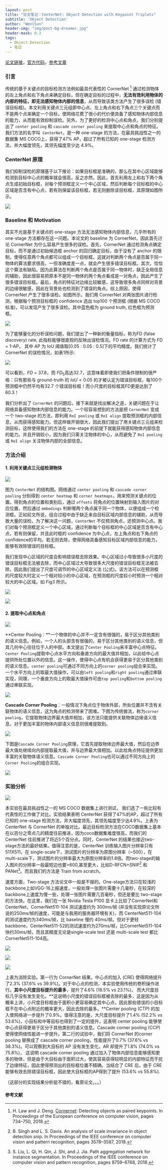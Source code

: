 ```yaml
---
layout: post
title: "论文笔记：CenterNet: Object Detection with Keypoint Triplets"
subtitle: 'Object Detection'
author: "WenlSun"
header-img: "img/post-bg-dreamer.jpg"
header-mask: 0.3
tags:
  - Object Detection
  - 笔记
---
```


[论文链接](https://arxiv.org/abs/1904.08189)，[官方代码](https://github.com/Duankaiwen/CenterNet)，[参考文章](https://zhuanlan.zhihu.com/p/62789701)

### 引言

传统的基于关键点的目标检测方法例如最具代表性的 CornerNet [^1] 通过检测物体的左上角点和右下角点来确定目标，但在确定目标的过程中，**无法有效利用物体的内部的特征，即无法感知物体内部的信息**，从而导致该类方法产生了很多误检 (错误目标框)。本文利用关键点三元组即中心点、左上角点和右下角点三个关键点而不是两个点来确定一个目标，使网络花费了很小的代价便具备了感知物体内部信息的能力，从而能有效抑制误检。另外，为了更好的检测中心点和角点，我们分别提出了 `center pooling` 和 `cascade corner pooling` 来提取中心点和角点的特征。我们方法的名字叫` CenterNet`，是一种 one-stage 的方法，在最具挑战性之一的数据集 MS COCO上，获得了47% AP，超过了所有已知的 one-stage 检测方 法，并大幅度领先，其领先幅度至少达 4.9%。


### CenterNet 原理

我们抑制误检的原理基于以下推论：如果目标框是准确的，那么在其中心区域能够检测到目标中心点的概率就会很高，反之亦然。因此，首先利用左上和右下两个角点生成初始目标框，对每个预测框定义一个中心区域，然后判断每个目标框的中心区域是否含有中心点，若有则保留该目标框，若无则删除该目标框，其原理如图所示。

![](/img/post-CenterNet-fig1a.png)

### **Baseline 和 Motivation**

其实不光是基于关键点的 one-stage 方法无法感知物体内部信息，几乎所有的 one-stage 方法都存在这一问题。本论文的 baseline 为 CornerNet，因此首先讨论 CornerNet 为什么容易产生很多的误检。首先，CornerNet 通过检测角点确定目标，而不是通过初始候选框 anchor 的回归确定目标，由于没有了 anchor 的限制，使得任意两个角点都可以组成一个目标框，这就对判断两个角点是否属于同一物体的算法要求很高，一但准确度差一点，就会产生很多错误目标框。其次，恰恰这个算法有缺陷。因为此算法在判断两个角点是否属于同一物体时，缺乏全局信息的辅助，因此很容易把原本不是同一物体的两个角点看成是一对角点，因此产生了很多错误目标框。最后，角点的特征对边缘比较敏感，这导致很多角点同样对背景的边缘很敏感，因此在背景处也检测到了错误的角点。综上原因，使得 CornerNet 产生了很多误检。如图所示，我们用 CornerNet 对两张图片进行检测，根据每个预测目标框的 confidence 选出 top100 个预测框 (根据 MS COCO 标准)，可以发现产生了很多误检。其中蓝色框为 ground truth, 红色框为预测框。

![](/img/CenterNet/post-CenterNet-fig1b.png)

为了能够量化的分析误检问题，我们提出了一种新的衡量指标，称为FD (false discovery) rate, 此指标能够很直观的反映出误检情况。FD rate 的计算方式为 FD = 1-AP， 其中 AP 为 IoU 阈值取[0.05 : 0.05 : 0.5]下的平均精度。我们统计了 CornerNet 的误检情况，如表1所示:

![](/img/CenterNet/post-CenterNet-tb1.png)

可以看到，*FD* = 37.8，而 $FD_5$高达32.7，这意味着即使我们把条件限制的很严格：只有那些与 ground-truth 的 $IoU< 0.05$ 的才被认定为错误目标框，每100个预测框中仍然平均有32.7 个错误目标框！而小尺度的目标框其FD更是达到了60.3！

我们分析出了 `CornerNet` 的问题后，接下来就是找出解决之道，关键问题在于让网络具备感知物体内部信息的能力。一个较容易想到的方法是把 `CornerNet` 变成一个 two-stage 的方法，即利用 `RoI pooling` 或 `RoI align` 提取预测框的内部信息，从而获得感知能力。但这样做开销很大，因此我们提出了用关键点三元组来检测目标，这样使得我们的方法在 one-stage 的前提下就能获得感知物体内部信息的能力。并且开销较小，因为我们只需关注物体的中心，从而避免了 `RoI pooling` 或 `RoI align` 关注物体内部的全部信息。



### 方法介绍

#### 1. 利用关键点三元组检测物体

![](/img/CenterNet/post-CenterNet-fig2.png)

图为 `CenterNet` 的结构图。网络通过 `center pooling` 和 `cascade corner pooling` 分别得到 `center heatmap` 和 `corner heatmaps`，用来预测关键点的位置。得到角点的位置和类别后，通过 `offsets` 将角点的位置映射到输入图片的对应位置，然后通过 `embedings` 判断哪两个角点属于同一个物体，以便组成一个检测框。正如前文所说，组合过程中由于缺乏来自目标区域内部信息的辅助，从而导致大量的误检。为了解决这一问题，`CenterNet` 不仅预测角点，还预测中心点。我们对每个预测框定义一个中心区域，通过判断每个目标框的中心区域是否含有中心点，若有则保留，并且此时框的 confidence 为中心点，左上角点和右下角点的confidence的平均，若无则去除，使得网络具备感知目标区域内部信息的能力，能够有效除错误的目标框。

我们发现中心区域的尺度会影响错误框去除效果。中心区域过小导致很多小尺度的错误目标框无法被去除，而中心区域过大导致很多大尺度的错误目标框无法被去除，因此我们提出了尺度可调节的中心区域定义法 (公式)。该方法可以在预测框的尺度较大时定义一个相对较小的中心区域，在预测框的尺度较小时预测一个相对较大的中心区域。如 Fig3 所示。

![](/img/CenterNet/post-CenterNet-fm1.png)

![](/img/CenterNet/post-CenterNet-fig3.png)

#### 2. 提取中心点和角点

![](/img/CenterNet/post-CenterNet-fig4.png)

**Center Pooling：**一个物体的中心并不一定含有很强的，易于区分其他类别的语义信息。例如，一个人的头部含有很强的，易于区分其他类别的语义信息，但其几何中心往往位于人的中部。本文提出了`Center Pooling`来丰富中心点特征。`Center Pooling`提取中心点水平方向和垂直方向的最大值并相加，以此给中心点提供所处位置以外的信息。这一操作，使得中心点有机会获得更易于区分其他类别的语义信息。`center pooling`可通过不同方向上的`corner pooling`组合来实现。一个水平方向上的取最大值操作，可以由`left pooling`和`right pooling`通过串联实现，同理，一个垂直方向上的取最大值操作可由`top pooling`和`bottom pooling`通过串联实现。

![](/img/CenterNet/post-CenterNet-fig5.png)

**Cascade Corner Pooling**：一般情况下角点位于物体外部，所处位置并不含有关联物体的语义信息，这为角点的检测带来了困难。下图为传统做法，称为`corner pooling`，它提取物体边界最大值并相加，该方法只能提供关联物体边缘语义信息，对于更加丰富的物体内部语义信息则很难提取到。

![](/img/CenterNet/post-CenterNet-fig6.png)

下图是`Cascade Corner Pooling`原理，它首先提取物体边界最大值，然后在边界最大值处继续向内部提取最大值，并与边界最大值相加。以此给角点特征提供更加丰富的关联物体语义信息。`Cascade Corner Pooling`也可以通过不同方向上的`Corner Pooling`的组合实现。

![](/img/CenterNet/post-CenterNet-fig7.png)

### 实验分析

![](/img/CenterNet/post-CenterNet-result1.png)

本实验在最具挑战性之一的 MS COCO 数据集上进行测试， 我们选了一些比较有代表性的工作做了对比。实验结果表明 CenterNet 获得了47%的AP，超过了所有已知的 one-stage 检测方法，并大幅度领先，其领先幅度至少达4.9%。上表为 CenterNet 与 CornerNet 的单独对比。最近目标检测方法在COCO数据集上基本在以百分之零点几的精度往前推进，因为coco数据集难度很高，而我们的 CenterNet 往前推进了将近5个百分点。同时，CenterNet 的结果也接近two-stage方法的最好结果。值得注意的是，CenterNet 训练输入图片分辨率只有 511X511，在 single-scale下，测试图片的分辨率为原图分辨率（~500），在 multi-scale下，测试图片的分辨率最大为原图分辨率的1.8倍。而two-stage的输入图片的分辨率一般最短边也要>600,甚至更大，比如D-RFCN+SNIP[^2] 和 PANet[^3]。而且我们的方法是 Train from scratch。

速度方面，Two-stage 方法论文中一般是不报的。One-stage方法只在较浅的backbone上如VGG-16上报速度，一般处理一张图片需要十几毫秒，在较深的backbone上速度为慢一些，处理一张图片需要几百毫秒，但还是要比 two-stage 的方法快。在这里，我们在一张 Nvidia Tesla P100 显卡上比较了CornerNet和CenterNet，CornerNet511-104 测试速度约为 300ms/帧 (并没有实现原论文所说的250ms/帧的速度，可能是与我用的服务器环境有关)，而 CenterNet511-104 的测试速度约为340ms/帧，比 baseline 慢约 40ms/帧。但对于更轻backbone，CenterNet511-52的测试速度约为270ms/帧，比CornerNet511-104快约30ms/帧，而且其精度无论是single-scale test 还是 multi-scale test 都比CornerNet511-104高。

![](/img/CenterNet/post-CenterNet-result2.png)

![](/img/CenterNet/post-CenterNet-result3.png)

![](/img/CenterNet/post-CenterNet-result4.png)

上表为消除实验。第一行为 CornerNet 结果。中心点的加入 (CRE) 使得网络提升了2.3% (37.6% vs 39.9%)。对于中心点的检测，本实验使用传统的卷积操作进行。**其中小尺度目标提升的最多**，提升了4.6% (18.5% vs 23.1%)， 而大尺度目标几乎没有发生变化。**这说明小尺度的错误目标框被去除的最多，这是因为从概率上讲，小尺度目标框由于面积小更容易确定其中心点，因此那些错误的小目标框不在中心点附近的概率更大，因此去除的最多。**Center pooling (CTP) 的加入使网络进一步提升了0.9%。值得注意的是，大尺度目标提升了1.4% (52.2% vs 53.6%)，小目标和中等目标也得到了一定的提升，这表明 center pooling 能够使中心点获得更易于区分于其他类别的语义信息。Cascade corner pooling (CCP) 使得使网络性能进一步提升。第二行的试验中，我们将 CornerNet 的corner pooling 替换成了 cascade corner pooling，性能提升了0.7% (37.6% vs 38.3%)。可以观察到大目标的 AP 没有发生变化，AR 却提升了1.8% (74.0% vs 75.8%)， 这说明 cascade corner pooling 通过加入了物体内部信息能够感知更多的物体，但是由于大目标由于面积过大，使其容易获得较明显的内部特征而干扰了边缘特征，因此使得预测出的目标框位置不精确。当结合了 CRE 后，由于 CRE 能够有效去除错误目标框，因此使大目标框的AP得到了提升 (53.6% vs 55.8%).

（这部分的实现结果分析挺不错的，看原论文。。。）



#### 参考文献

[^1]: H. Law and J. Deng. [Cornernet](https://arxiv.org/abs/1904.08189): Detecting objects as paired keypoints. In Proceedings of the European conference on computer vision, pages 734–750, 2018.
[^2]: B. Singh and L. S. Davis. An analysis of scale invariance in object detection snip. In Proceedings of the IEEE conference on computer vision and pattern recognition, pages 3578–3587, 2018.
[^3]: S. Liu, L. Qi, H. Qin, J. Shi, and J. Jia. Path aggregation network for instance segmentation. In Proceedings of the IEEE conference on computer vision and pattern recognition, pages 8759–8768, 2018.

